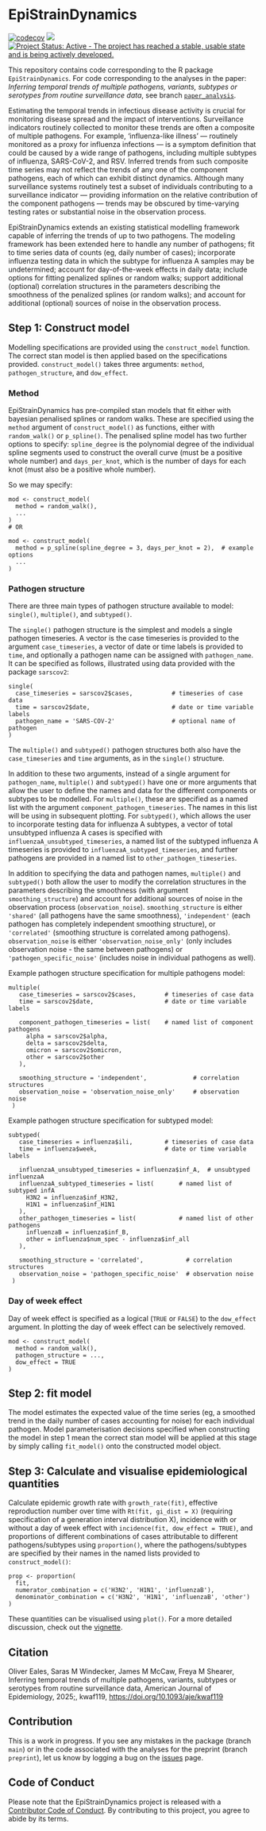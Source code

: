 # EpiStrainDynamics
[![codecov](https://codecov.io/gh/acefa-hubs/EpiStrainDynamics/graph/badge.svg)](https://app.codecov.io/gh/acefa-hubs/EpiStrainDynamics)
[![](https://img.shields.io/badge/lifecycle-stable-brightgreen.svg)](https://lifecycle.r-lib.org/articles/stages.html#stable)
[![Project Status: Active - The project has reached a stable, usable
state and is being actively
developed.](https://www.repostatus.org/badges/latest/active.svg)](https://www.repostatus.org/#active)

This repository contains code corresponding to the R package `EpiStrainDynamics`. 
For code corresponding to the analyses in the paper: _Inferring temporal trends of multiple pathogens, variants, subtypes or serotypes from routine surveillance data_, see branch [`paper_analysis`](https://github.com/acefa-hubs/EpiStrainDynamics/tree/paper_analysis). 

Estimating the temporal trends in infectious disease activity is crucial for monitoring disease spread and the impact of interventions. 
Surveillance indicators routinely collected to monitor these trends are often a composite of multiple pathogens. 
For example, ‘influenza-like illness’ — routinely monitored as a proxy for influenza infections — is a symptom definition that could be caused by a wide range of pathogens, including multiple subtypes of influenza, SARS-CoV-2, and RSV. 
Inferred trends from such composite time series may not reflect the trends of any one of the component pathogens, each of which can exhibit distinct dynamics. 
Although many surveillance systems routinely test a subset of individuals contributing to a surveillance indicator — providing information on the relative contribution of the component pathogens — trends may be obscured by time-varying testing rates or substantial noise in the observation process. 

EpiStrainDynamics extends an existing statistical modelling framework capable of inferring the trends of up to two pathogens. 
The modeling framework has been extended here to handle any number of pathogens; fit to time series data of counts (eg, daily number of cases); incorporate influenza testing data in which the subtype for influenza A samples may be undetermined; account for day-of-the-week effects in daily data; include options for fitting penalized splines or random walks; support additional (optional) correlation structures in the parameters describing the smoothness of the penalized splines (or random walks); and account for additional (optional) sources of noise in the observation process. 

## Step 1: Construct model

Modelling specifications are provided using the `construct_model` function. The correct stan model is then applied based on the specifications provided. `construct_model()` takes three arguments: `method`, `pathogen_structure`, and `dow_effect`. 

### Method

EpiStrainDynamics has pre-compiled stan models that fit either with bayesian penalised splines or random walks. These are specified using the `method` argument of `construct_model()` as functions, either with `random_walk()` or `p_spline()`. The penalised spline model has two further options to specify: `spline_degree` is the polynomial degree of the individual spline segments used to construct the overall curve (must be a positive whole number) and `days_per_knot`, which is the number of days for each knot (must also be a positive whole number). 

So we may specify: 
```
mod <- construct_model(
  method = random_walk(), 
  ...
)
# OR

mod <- construct_model(
  method = p_spline(spline_degree = 3, days_per_knot = 2),  # example options
  ...
)
```

### Pathogen structure

There are three main types of pathogen structure available to model: `single()`, `multiple()`, and `subtyped()`. 

The `single()` pathogen structure is the simplest and models a single pathogen timeseries. A vector is the case timeseries is provided to the argument `case_timeseries`, a vector of date or time labels is provided to `time`, and optionally a pathogen name can be assigned with `pathogen_name`. It can be specified as follows, illustrated using data provided with the package `sarscov2`: 

```
single(
  case_timeseries = sarscov2$cases,           # timeseries of case data
  time = sarscov2$date,                       # date or time variable labels
  pathogen_name = 'SARS-COV-2'                # optional name of pathogen 
)
```

The `multiple()` and `subtyped()` pathogen structures both also have the `case_timeseries` and `time` arguments, as in the `single()` structure. 

In addition to these two arguments, instead of a single argument for `pathogen_name`, `multiple()` and `subtyped()` have one or more arguments that allow the user to define the names and data for the different components or subtypes to be modelled. 
For `multiple()`, these are specified as a named list with the argument `component_pathogen_timeseries`. The names in this list will be using in subsequent plotting. 
For `subtyped()`, which allows the user to incorporate testing data for influenza A subtypes, a vector of total unsubtyped influenza A cases is specified with `influenzaA_unsubtyped_timeseries`, a named list of the subtyped influenza A timeseries is provided to `influenzaA_subtyped_timeseries`, and further pathogens are provided in a named list to `other_pathogen_timeseries`. 

In addition to specifying the data and pathogen names, `multiple()` and `subtyped()` both allow the user to modify the correlation structures in the parameters describing the smoothness (with argument `smoothing_structure`) and account for additional sources of noise in the observation process (`observation_noise`). `smoothing_structure` is either `'shared'` (all pathogens have the same smoothness), `'independent'` (each pathogen has completely independent smoothing structure), or `'correlated'` (smoothing structure is correlated among pathogens). 
`observation_noise` is either `'observation_noise_only'` (only includes observation noise - the same between pathogens) or `'pathogen_specific_noise'` (includes noise in individual pathogens as well). 

Example pathogen structure specification for multiple pathogens model:
```
multiple(
   case_timeseries = sarscov2$cases,        # timeseries of case data
   time = sarscov2$date,                    # date or time variable labels
   
   component_pathogen_timeseries = list(    # named list of component pathogens
     alpha = sarscov2$alpha,
     delta = sarscov2$delta,
     omicron = sarscov2$omicron,
     other = sarscov2$other
   ),
   
   smoothing_structure = 'independent',             # correlation structures
   observation_noise = 'observation_noise_only'     # observation noise
 )
```

Example pathogen structure specification for subtyped model:
```
subtyped(
   case_timeseries = influenza$ili,         # timeseries of case data
   time = influenza$week,                   # date or time variable labels
   
   influenzaA_unsubtyped_timeseries = influenza$inf_A,  # unsubtyped influenzaA
   influenzaA_subtyped_timeseries = list(       # named list of subtyped infA
     H3N2 = influenza$inf_H3N2,
     H1N1 = influenza$inf_H1N1
   ),
   other_pathogen_timeseries = list(            # named list of other pathogens
     influenzaB = influenza$inf_B,
     other = influenza$num_spec - influenza$inf_all
   ),
   
   smoothing_structure = 'correlated',            # correlation structures
   observation_noise = 'pathogen_specific_noise'  # observation noise
 )
```

### Day of week effect

Day of week effect is specified as a logical (`TRUE` or `FALSE`) to the `dow_effect` argument. In plotting the day of week effect can be selectively removed. 

```
mod <- construct_model(
  method = random_walk(), 
  pathogen_structure = ...,
  dow_effect = TRUE
)
```

## Step 2: fit model

The model estimates the expected value of the time series (eg, a smoothed trend in the daily number of cases accounting for noise) for each individual pathogen. 
Model parameterisation decisions specified when constructing the model in step 1 mean the correct stan model will be applied at this stage by simply calling `fit_model()` onto the constructed model object. 

## Step 3: Calculate and visualise epidemiological quantities

Calculate epidemic growth rate with `growth_rate(fit)`, effective reproduction number over time with `Rt(fit, gi_dist = X)` (requiring specification of a generation interval distribution X), incidence with or without a day of week effect with `incidence(fit, dow_effect = TRUE)`, and proportions of different combinations of cases attributable to different pathogens/subtypes using `proportion()`, where the pathogens/subtypes are specified by their names in the named lists provided to `construct_model()`:
```
prop <- proportion(
  fit, 
  numerator_combination = c('H3N2', 'H1N1', 'influenzaB'),
  denominator_combination = c('H3N2', 'H1N1', 'influenzaB', 'other')
)
```

These quantities can be visualised using `plot()`. For a more detailed discussion, check out the [vignette](https://acefa-hubs.github.io/EpiStrainDynamics/articles/Using-EpiStrainDyamics.html).  


## Citation
Oliver Eales, Saras M Windecker, James M McCaw, Freya M Shearer, Inferring temporal trends of multiple pathogens, variants, subtypes or serotypes from routine surveillance data, American Journal of Epidemiology, 2025;, kwaf119, https://doi.org/10.1093/aje/kwaf119

## Contribution
This is a work in progress. 
If you see any mistakes in the package (branch `main`) or in the code associated with the analyses for the preprint (branch `preprint`), let us know by logging a bug on the [issues](https://github.com/acefa-hubs/EpiStrainDynamics/issues) page. 

## Code of Conduct
Please note that the EpiStrainDynamics project is released with a [Contributor Code of Conduct](https://acefa-hubs.github.io/EpiStrainDynamics/CODE_OF_CONDUCT.html). By contributing to this project, you agree to abide by its terms.
